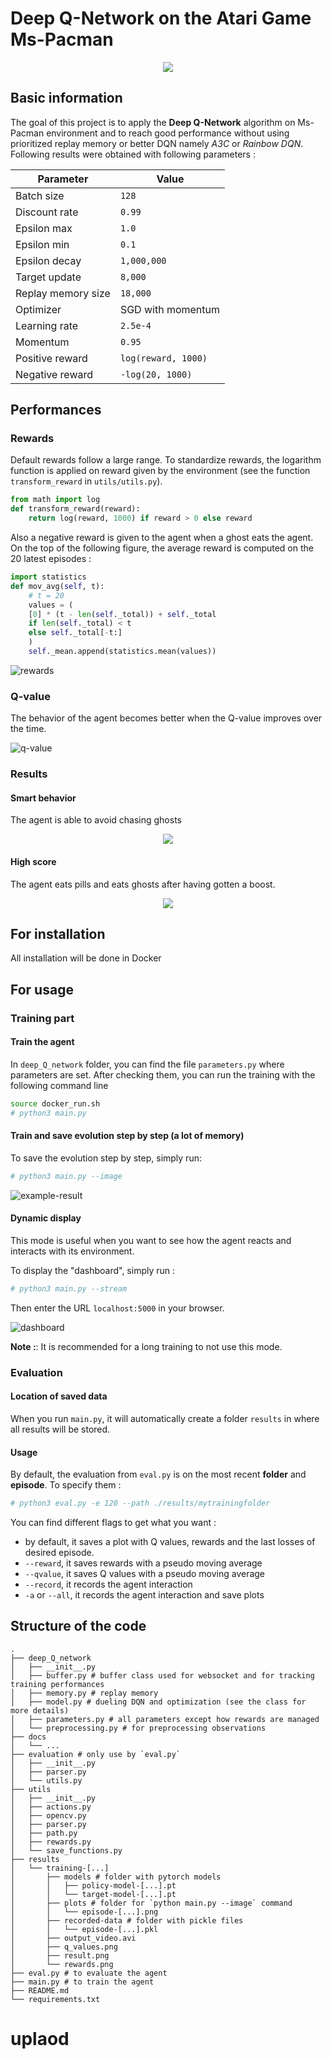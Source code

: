 # Deep Q-Network on the Atari Game Ms-Pacman

<p align="center">
  <img src="./docs/demo.gif"/>
</p>

## Basic information

The goal of this project is to apply the **Deep Q-Network** algorithm on Ms-Pacman environment and to reach good performance without using prioritized replay memory or better DQN namely _A3C_ or _Rainbow DQN_.
Following results were obtained with following parameters :

| Parameter          | Value               |
| ------------------ | ------------------- |
| Batch size         | `128`               |
| Discount rate      | `0.99`              |
| Epsilon max        | `1.0`               |
| Epsilon min        | `0.1`               |
| Epsilon decay      | `1,000,000`         |
| Target update      | `8,000`             |
| Replay memory size | `18,000`            |
| Optimizer          | SGD with momentum   |
| Learning rate      | `2.5e-4`            |
| Momentum           | `0.95`              |
| Positive reward    | `log(reward, 1000)` |
| Negative reward    | `-log(20, 1000)`    |

## Performances

### Rewards

Default rewards follow a large range. To standardize rewards, the logarithm function is applied on reward given by the environment (see the function `transform_reward` in `utils/utils.py`).

```python
from math import log
def transform_reward(reward):
    return log(reward, 1000) if reward > 0 else reward
```

Also a negative reward is given to the agent when a ghost eats the agent. On the top of the following figure, the average reward is computed on the 20 latest episodes :

```python
import statistics
def mov_avg(self, t):
    # t = 20
    values = (
	[0] * (t - len(self._total)) + self._total
	if len(self._total) < t
	else self._total[-t:]
    )
    self._mean.append(statistics.mean(values))
```

![rewards](./docs/rewards.png)

### Q-value

The behavior of the agent becomes better when the Q-value improves over the time.

![q-value](./docs/q_values.png)

### Results

#### Smart behavior

The agent is able to avoid chasing ghosts

<p align="center">
  <img src="./docs/good_behavior.gif"/>
</p>

#### High score

The agent eats pills and eats ghosts after having gotten a boost. 

<p align="center">
  <img src="./docs/high_score.gif"/>
</p>

## For installation

All installation will be done in Docker

## For usage

### Training part

#### Train the agent

In `deep_Q_network` folder, you can find the file `parameters.py` where parameters are set. After checking them, you can run the training with the following command line

```sh
source docker_run.sh
# python3 main.py
```

#### Train and save evolution step by step (a lot of memory)

To save the evolution step by step, simply run:
```sh
# python3 main.py --image
```

![example-result](./docs/example-result.png)

#### Dynamic display

This mode is useful when you want to see how the agent reacts and interacts with its environment.

To display the "dashboard", simply run :
```sh
# python3 main.py --stream
```
Then enter the URL `localhost:5000` in your browser.

![dashboard](./docs/board.png)

**Note :**: It is recommended for a long training to not use this mode.

### Evaluation

#### Location of saved data

When you run `main.py`, it will automatically create a folder `results` in where all results will be stored.

#### Usage

By default, the evaluation from `eval.py` is on the most recent **folder** and **episode**.
To specify them :
```sh
# python3 eval.py -e 120 --path ./results/mytrainingfolder
```
You can find different flags to get what you want :
- by default, it saves a plot with Q values, rewards and the last losses of desired episode.
- `--reward`, it saves rewards with a pseudo moving average
- `--qvalue`, it saves Q values with a pseudo moving average
- `--record`, it records the agent interaction
- `-a` or `--all`, it records the agent interaction and save plots


## Structure of the code
```
.
├── deep_Q_network
│   ├── __init__.py
│   ├── buffer.py # buffer class used for websocket and for tracking training performances
│   ├── memory.py # replay memory
│   ├── model.py # dueling DQN and optimization (see the class for more details)
│   ├── parameters.py # all parameters except how rewards are managed
│   └── preprocessing.py # for preprocessing observations
├── docs
│   └── ...
├── evaluation # only use by `eval.py`
│   ├── __init__.py
│   ├── parser.py
│   └── utils.py
├── utils
│   ├── __init__.py
│   ├── actions.py
│   ├── opencv.py
│   ├── parser.py
│   ├── path.py
│   ├── rewards.py
│   └── save_functions.py
├── results
│   └── training-[...]
│       ├── models # folder with pytorch models
│       │   ├── policy-model-[...].pt
│       │   └── target-model-[...].pt
│       ├── plots # folder for `python main.py --image` command
│       │   └── episode-[...].png
│       ├── recorded-data # folder with pickle files
│       │   └── episode-[...].pkl
│       ├── output_video.avi
│       ├── q_values.png
│       ├── result.png
│       └── rewards.png
├── eval.py # to evaluate the agent
├── main.py # to train the agent
├── README.md
└── requirements.txt
```
# uplaod
